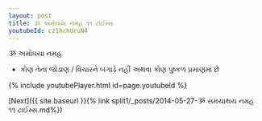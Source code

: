 ```yaml
---
layout: post
title: ૐ અમોઘયા નમહ ૧૧ ટાઈમ્સ
youtubeId: cz1hchUruN4
---
```

 
 
 ૐ અમોઘયા નમહ  
 
 -  કોણ તેના જોડાણ / વિચારને બગાડે નહીં અથવા કોણ પુષ્કળ પ્રમાણમાં છે 
 
  
 
  
 
 
 
 
 
 


{% include youtubePlayer.html id=page.youtubeId %}
 
[Next]({{ site.baseurl }}{% link  split1/_posts/2014-05-27-ૐ સમયાથય નમહ ૧૧ ટાઈમ્સ.md%})
 
